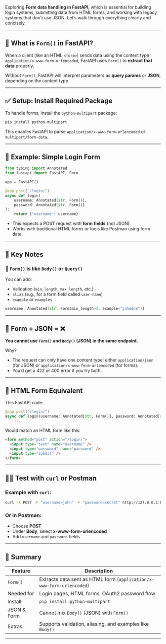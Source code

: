 Exploring **Form data handling in FastAPI**, which is essential for building login systems, submitting data from HTML forms, and working with legacy systems that don't use JSON. Let’s walk through everything clearly and concisely.

---

## 🧾 What is `Form()` in FastAPI?

When a client (like an HTML `<form>`) sends data using the content type `application/x-www-form-urlencoded`, FastAPI uses `Form()` to **extract that data** properly.

Without `Form()`, FastAPI will interpret parameters as **query params** or **JSON**, depending on the content type.

---

## ✅ Setup: Install Required Package

To handle forms, install the `python-multipart` package:

```bash
pip install python-multipart
```

This enables FastAPI to parse `application/x-www-form-urlencoded` or `multipart/form-data`.

---

## 🧪 Example: Simple Login Form

```python
from typing import Annotated
from fastapi import FastAPI, Form

app = FastAPI()

@app.post("/login/")
async def login(
    username: Annotated[str, Form()],
    password: Annotated[str, Form()]
):
    return {"username": username}
```

- This expects a POST request with **form fields** (not JSON).
- Works with traditional HTML forms or tools like Postman using form data.

---

## 🧠 Key Notes

### 🧩 `Form()` is like `Body()` or `Query()`

You can add:
- Validation (`min_length`, `max_length`, etc.)
- `alias` (e.g., for a form field called `user-name`)
- `example` or `examples`

```python
username: Annotated[str, Form(min_length=3, example="johndoe")]
```

---

## 🛑 Form + JSON = ❌

**You cannot use `Form()` and `Body()` (JSON) in the same endpoint.**

Why?
- The request can only have one content type: either `application/json` (for JSON) or `application/x-www-form-urlencoded` (for forms).
- You’d get a 422 or 400 error if you try both.

---

## 🧾 HTML Form Equivalent

This FastAPI code:

```python
@app.post("/login/")
async def login(username: Annotated[str, Form()], password: Annotated[str, Form()]):
    ...
```

Would match an HTML form like this:

```html
<form method="post" action="/login/">
  <input type="text" name="username" />
  <input type="password" name="password" />
  <input type="submit" />
</form>
```

---

## 🧑‍💻 Test with `curl` or Postman

### Example with `curl`:

```bash
curl -X POST -F "username=john" -F "password=secret" http://127.0.0.1:8000/login/
```

### Or in Postman:
- Choose **POST**
- Under **Body**, select **x-www-form-urlencoded**
- Add `username` and `password` fields

---

## 🔄 Summary

| Feature       | Description |
|---------------|-------------|
| `Form()`      | Extracts data sent as HTML form (`application/x-www-form-urlencoded`) |
| Needed for    | Login pages, HTML forms, OAuth2 password flow |
| Install       | `pip install python-multipart` |
| JSON & Form   | Cannot mix `Body()` (JSON) with `Form()` |
| Extras        | Supports validation, aliasing, and examples like `Body()` |

---

